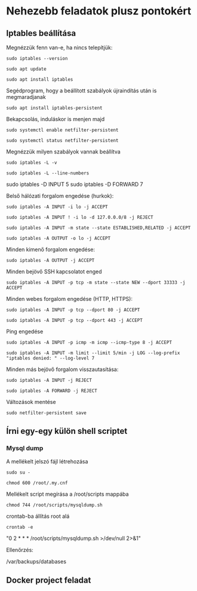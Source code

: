 # Nehezebb feladatok plusz pontokért



## Iptables beállítása

Megnézzük fenn van-e, ha nincs telepítjük:

`sudo iptables --version`

`sudo apt update`

`sudo apt install iptables`

Segédprogram, hogy a beállított szabályok újraindítás után is megmaradjanak

`sudo apt install iptables-persistent`

Bekapcsolás, induláskor is menjen majd

`sudo systemctl enable netfilter-persistent`

`sudo systemctl status netfilter-persistent`

Megnézzük milyen szabályok vannak beállítva

`sudo iptables -L -v`

`sudo iptables -L --line-numbers`

sudo iptables -D INPUT 5
sudo iptables -D FORWARD 7


Belső hálózati forgalom engedése (hurkok):

`sudo iptables -A INPUT -i lo -j ACCEPT`

`sudo iptables -A INPUT ! -i lo -d 127.0.0.0/8 -j REJECT`

`sudo iptables -A INPUT -m state --state ESTABLISHED,RELATED -j ACCEPT`

`sudo iptables -A OUTPUT -o lo -j ACCEPT`

Minden kimenő forgalom engedése:

`sudo iptables -A OUTPUT -j ACCEPT`

Minden bejövő SSH kapcsolatot enged

`sudo iptables -A INPUT -p tcp -m state --state NEW --dport 33333 -j ACCEPT`

Minden webes forgalom engedése (HTTP, HTTPS):

`sudo iptables -A INPUT -p tcp --dport 80 -j ACCEPT`

`sudo iptables -A INPUT -p tcp --dport 443 -j ACCEPT`

Ping engedése

`sudo iptables -A INPUT -p icmp -m icmp --icmp-type 8 -j ACCEPT`

`sudo iptables -A INPUT -m limit --limit 5/min -j LOG --log-prefix "iptables denied: " --log-level 7`

Minden más bejövő forgalom visszautasítása:

`sudo iptables -A INPUT -j REJECT`

`sudo iptables -A FORWARD -j REJECT`

Változások mentése

`sudo netfilter-persistent save`


## Írni egy-egy külön shell scriptet

### Mysql dump

A mellékelt jelszó fájl létrehozása

`sudo su -`

`chmod 600 /root/.my.cnf`

Mellékelt script megírása a /root/scripts mappába

`chmod 744 /root/scripts/mysqldump.sh`

crontab-ba állítás root alá

`crontab -e`

"0 2 * * * /root/scripts/mysqldump.sh >/dev/null 2>&1"

Ellenőrzés:

/var/backups/databases


## Docker project feladat






